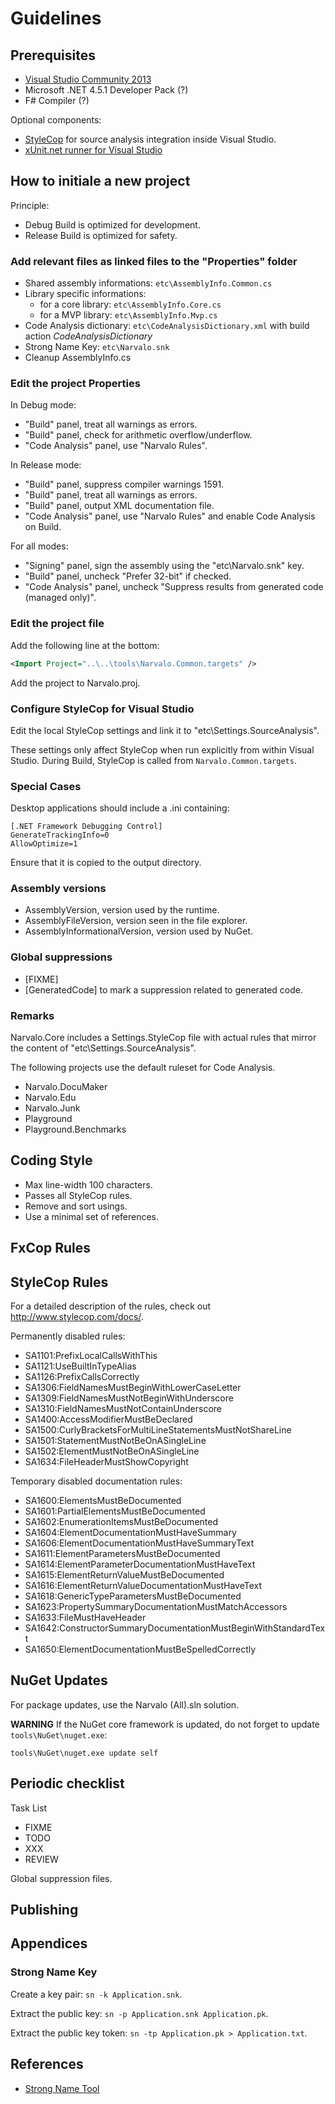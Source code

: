 Guidelines
==========


Prerequisites
-------------

- [Visual Studio Community 2013](http://msdn.microsoft.com/en-us/visual-studio-community-vs.aspx)
- Microsoft .NET 4.5.1 Developer Pack (?)
- F# Compiler (?)

Optional components:
- [StyleCop](http://stylecop.codeplex.com) for source analysis integration
  inside Visual Studio.
- [xUnit.net runner for Visual Studio](https://visualstudiogallery.msdn.microsoft.com/463c5987-f82b-46c8-a97e-b1cde42b9099)


How to initiale a new project
-----------------------------

Principle:
- Debug Build is optimized for development.
- Release Build is optimized for safety.

### Add relevant files as linked files to the "Properties" folder

- Shared assembly informations: `etc\AssemblyInfo.Common.cs`
- Library specific informations:
  * for a core library: `etc\AssemblyInfo.Core.cs`
  * for a MVP library: `etc\AssemblyInfo.Mvp.cs`
- Code Analysis dictionary: `etc\CodeAnalysisDictionary.xml`
  with build action _CodeAnalysisDictionary_
- Strong Name Key: `etc\Narvalo.snk`
- Cleanup AssemblyInfo.cs

### Edit the project Properties

In Debug mode:
- "Build" panel, treat all warnings as errors.
- "Build" panel, check for arithmetic overflow/underflow.
- "Code Analysis" panel, use "Narvalo Rules".

In Release mode:
- "Build" panel, suppress compiler warnings 1591.
- "Build" panel, treat all warnings as errors.
- "Build" panel, output XML documentation file.
- "Code Analysis" panel, use "Narvalo Rules" and enable Code Analysis
  on Build.

For all modes:
- "Signing" panel, sign the assembly using the "etc\Narvalo.snk" key.
- "Build" panel, uncheck "Prefer 32-bit" if checked.
- "Code Analysis" panel, uncheck "Suppress results from generated code (managed only)".

### Edit the project file

Add the following line at the bottom:
```xml
<Import Project="..\..\tools\Narvalo.Common.targets" />
```

Add the project to Narvalo.proj.

### Configure StyleCop for Visual Studio

Edit the local StyleCop settings and link it to "etc\Settings.SourceAnalysis".

These settings only affect StyleCop when run explicitly from within Visual Studio.
During Build, StyleCop is called from `Narvalo.Common.targets`.

### Special Cases

Desktop applications should include a .ini containing:
```
[.NET Framework Debugging Control]
GenerateTrackingInfo=0
AllowOptimize=1
```
Ensure that it is copied to the output directory.

### Assembly versions

- AssemblyVersion, version used by the runtime.
- AssemblyFileVersion, version seen in the file explorer.
- AssemblyInformationalVersion, version used by NuGet.

### Global suppressions

- [FIXME]
- [GeneratedCode] to mark a suppression related to generated code.

### Remarks

Narvalo.Core includes a Settings.StyleCop file with actual rules that mirror
the content of "etc\Settings.SourceAnalysis".

The following projects use the default ruleset for Code Analysis.
- Narvalo.DocuMaker
- Narvalo.Edu
- Narvalo.Junk
- Playground
- Playground.Benchmarks


Coding Style
------------

- Max line-width 100 characters.
- Passes all StyleCop rules.
- Remove and sort usings.
- Use a minimal set of references.


FxCop Rules
-----------


StyleCop Rules
--------------

For a detailed description of the rules, check out http://www.stylecop.com/docs/.

Permanently disabled rules:
- SA1101:PrefixLocalCallsWithThis
- SA1121:UseBuiltInTypeAlias
- SA1126:PrefixCallsCorrectly
- SA1306:FieldNamesMustBeginWithLowerCaseLetter
- SA1309:FieldNamesMustNotBeginWithUnderscore
- SA1310:FieldNamesMustNotContainUnderscore
- SA1400:AccessModifierMustBeDeclared
- SA1500:CurlyBracketsForMultiLineStatementsMustNotShareLine
- SA1501:StatementMustNotBeOnASingleLine
- SA1502:ElementMustNotBeOnASingleLine
- SA1634:FileHeaderMustShowCopyright

Temporary disabled documentation rules:
- SA1600:ElementsMustBeDocumented
- SA1601:PartialElementsMustBeDocumented
- SA1602:EnumerationItemsMustBeDocumented
- SA1604:ElementDocumentationMustHaveSummary
- SA1606:ElementDocumentationMustHaveSummaryText
- SA1611:ElementParametersMustBeDocumented
- SA1614:ElementParameterDocumentationMustHaveText
- SA1615:ElementReturnValueMustBeDocumented
- SA1616:ElementReturnValueDocumentationMustHaveText
- SA1618:GenericTypeParametersMustBeDocumented
- SA1623:PropertySummaryDocumentationMustMatchAccessors
- SA1633:FileMustHaveHeader
- SA1642:ConstructorSummaryDocumentationMustBeginWithStandardText
- SA1650:ElementDocumentationMustBeSpelledCorrectly


NuGet Updates
-------------

For package updates, use the Narvalo (All).sln solution.

**WARNING** If the NuGet core framework is updated, do not forget to update
`tools\NuGet\nuget.exe`:
```
tools\NuGet\nuget.exe update self
```

Periodic checklist
------------------

Task List
- FIXME
- TODO
- XXX
- REVIEW

Global suppression files.

Publishing
----------


Appendices
----------

### Strong Name Key

Create a key pair: `sn -k Application.snk`.

Extract the public key: `sn -p Application.snk Application.pk`.

Extract the public key token: `sn -tp Application.pk > Application.txt`.


References
----------

+ [Strong Name Tool](http://msdn.microsoft.com/en-us/library/k5b5tt23.aspx)
